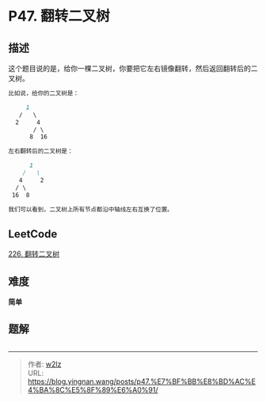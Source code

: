 # P47. 翻转二叉树


<!--more-->

## 描述

这个题目说的是，给你一棵二叉树，你要把它左右镜像翻转，然后返回翻转后的二叉树。

```markdown
比如说，给你的二叉树是：

     1
   /   \
  2     4
       / \
      8  16

左右翻转后的二叉树是：

      1
    /   \
   4     2
  / \
 16  8

我们可以看到，二叉树上所有节点都沿中轴线左右互换了位置。
```

## LeetCode

[226. 翻转二叉树](https://leetcode.cn/problems/invert-binary-tree/description/)

## 难度

**简单**

## 题解

```java

```


---

> 作者: [w2lz](https://github.com/w2lz)  
> URL: https://blog.yingnan.wang/posts/p47.%E7%BF%BB%E8%BD%AC%E4%BA%8C%E5%8F%89%E6%A0%91/  

